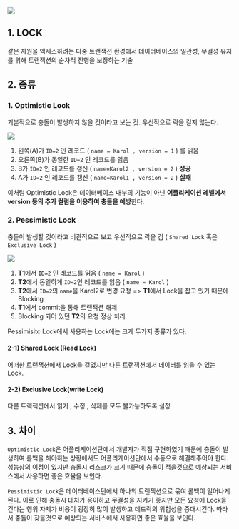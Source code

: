 ![](https://images.velog.io/images/cheal3/post/f7d3de73-29aa-4793-9497-2621fa77b067/image.png)


## 1. LOCK
같은 자원을 액세스하려는 다중 트랜잭션 환경에서 데이터베이스의 일관성, 무결성 유지를 위해 트랜잭션의 순차적 진행을 보장하는 기술


## 2. 종류

### 1. Optimistic Lock
기본적으로 충돌이 발생하지 않을 것이라고 보는 것. 우선적으로 락을 걸지 않는다. 

![](https://images.velog.io/images/cheal3/post/d27b9728-5afa-4f72-b918-de8ab2dc994e/image.png)

1. 왼쪽(A)가 `ID=2` 인 레코드 ( `name = Karol , version = 1` ) 를 읽음
2. 오른쪽(B)가 동일한 `ID=2` 인 레코드를 읽음
3. B가 `ID=2` 인 레코드를 갱신 ( `name=Karol2 , version = 2` ) **성공**
4. A가 `ID=2` 인 레코드를 갱신 ( `name=Karol1 , version = 2` ) **실패**


이처럼 Optimistic Lock은 데이터베이스 내부의 기능이 아닌 **어플리케이션 레벨에서 version 등의 추가 컬럼을 이용하여 충돌을 예방**한다.



### 2. Pessimistic Lock
충돌이 발생할 것이라고 비관적으로 보고 우선적으로 락을 검 ( `Shared Lock` 혹은 `Exclusive Lock` )

![](https://images.velog.io/images/cheal3/post/1d7cec4d-d69b-4c60-912e-664654f622b3/image.png)

1. **T1**에서 `ID=2` 인 레코드를 읽음 ( `name = Karol` )
2. **T2**에서 동일하게 `ID=2`인 레코드를 읽음 ( `name = Karol` )
3. **T2**에서 `ID=2`의 `name`을 Karol2로 변경 요청 
=> **T1**에서 Lock을 잡고 있기 때문에 Blocking
4. **T1**에서 commit을 통해 트랜잭션 해제
5. Blocking 되어 있던 **T2**의 요청 정상 처리

Pessimisitc Lock에서 사용하는 Lock에는 크게 두가지 종류가 있다.

#### 2-1) Shared Lock (Read Lock)
어떠한 트랜잭션에서 Lock을 걸었지만 다른 트랜잭션에서 데이터를 읽을 수 있는 Lock. 

#### 2-2) Exclusive Lock(write Lock)
다른 트랙잭션에서 읽기 , 수정 , 삭제를 모두 불가능하도록 설정


## 3. 차이

`Optimistic Lock`은 어플리케이션단에서 개발자가 직접 구현하였기 때문에 충돌이 발생하여 롤백을 해야하는 상황에서도 어플리케이션단에서 수동으로 해결해주어야 한다. 성능상의 이점이 있지만 충돌시 리스크가 크기 때문에 충돌이 적을것으로 예상되는 서비스에서 사용하면 좋은 효율을 보인다.

`Pessimistic Lock`은 데이터베이스단에서 하나의 트랜잭션으로 묶여 롤백이 일어나게 된다. 이로 인해 충돌시 대처가 용이하고 무결성을 지키기 좋지만 모든 요청에 Lock을 건다는 행위 자체가 비용이 굉장히 많이 발생하고 데드락의 위험성을 증대시킨다. 따라서 충돌이 잦을것으로 예상되는 서비스에서 사용하면 좋은 효율을 보인다.



